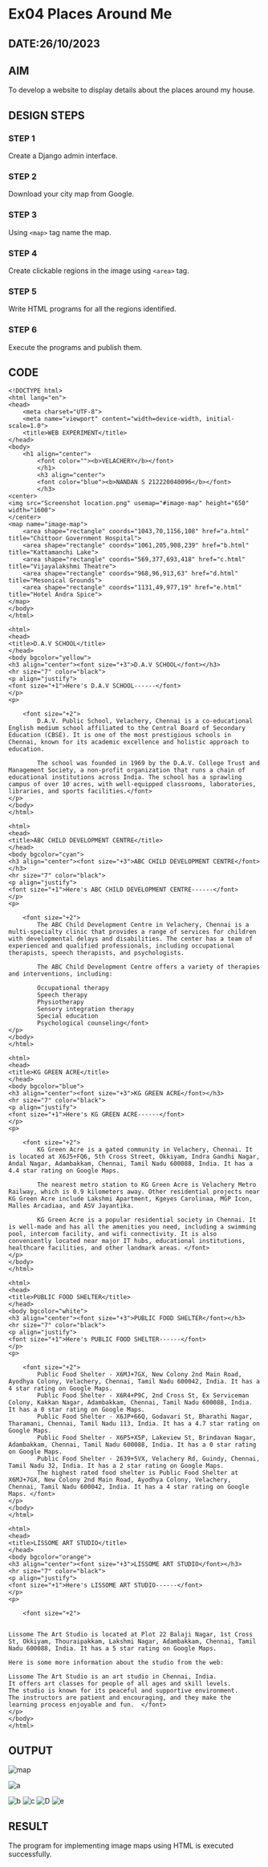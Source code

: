# Ex04 Places Around Me
## DATE:26/10/2023
## AIM
To develop a website to display details about the places around my house.

## DESIGN STEPS

### STEP 1
Create a Django admin interface.

### STEP 2
Download your city map from Google.

### STEP 3
Using ```<map>``` tag name the map.

### STEP 4
Create clickable regions in the image using ```<area>``` tag.

### STEP 5
Write HTML programs for all the regions identified.

### STEP 6
Execute the programs and publish them.

## CODE
```
<!DOCTYPE html>
<html lang="en">
<head>
    <meta charset="UTF-8">
    <meta name="viewport" content="width=device-width, initial-scale=1.0">
    <title>WEB EXPERIMENT</title>
</head>
<body>
    <h1 align="center">
        <font color=""><b>VELACHERY</b></font>
        </h1>
        <h3 align="center">
        <font color="blue"><b>NANDAN S 212220040096</b></font>
        </h3>
<center>        
<img src="Screenshot location.png" usemap="#image-map" height="650" width="1600">
</center>
<map name="image-map">
    <area shape="rectangle" coords="1043,70,1156,108" href="a.html" title="Chittoor Government Hospital">
    <area shape="rectangle" coords="1061,205,908,239" href="b.html" title="Kattamanchi Lake">
    <area shape="rectangle" coords="569,377,693,418" href="c.html" title="Vijayalakshmi Theatre">
    <area shape="rectangle" coords="968,96,913,63" href="d.html" title="Mesonical Grounds">
    <area shape="rectangle" coords="1131,49,977,19" href="e.html" title="Hotel Andra Spice">
</map>
</body>
</html>
```
```
<html>
<head>
<title>D.A.V SCHOOL</title>
</head>
<body bgcolor="yellow">
<h3 align="center"><font size="+3">D.A.V SCHOOL</font></h3>
<hr size="7" color="black">
<p align="justify">
<font size="+1">Here's D.A.V SCHOOL------</font>
</p>
<p>
    
    <font size="+2">
        D.A.V. Public School, Velachery, Chennai is a co-educational English medium school affiliated to the Central Board of Secondary Education (CBSE). It is one of the most prestigious schools in Chennai, known for its academic excellence and holistic approach to education.
        
        The school was founded in 1969 by the D.A.V. College Trust and Management Society, a non-profit organization that runs a chain of educational institutions across India. The school has a sprawling campus of over 10 acres, with well-equipped classrooms, laboratories, libraries, and sports facilities.</font>
</p>
</body>
</html>
```
```
<html>
<head>
<title>ABC CHILD DEVELOPMENT CENTRE</title>
</head>
<body bgcolor="cyan">
<h3 align="center"><font size="+3">ABC CHILD DEVELOPMENT CENTRE</font></h3>
<hr size="7" color="black">
<p align="justify">
<font size="+1">Here's ABC CHILD DEVELOPMENT CENTRE------</font>
</p>
<p>
    
    <font size="+2">
        The ABC Child Development Centre in Velachery, Chennai is a multi-specialty clinic that provides a range of services for children with developmental delays and disabilities. The center has a team of experienced and qualified professionals, including occupational therapists, speech therapists, and psychologists.

        The ABC Child Development Centre offers a variety of therapies and interventions, including:
        
        Occupational therapy
        Speech therapy
        Physiotherapy
        Sensory integration therapy
        Special education
        Psychological counseling</font>
</p>
</body>
</html>
```
```
<html>
<head>
<title>KG GREEN ACRE</title>
</head>
<body bgcolor="blue">
<h3 align="center"><font size="+3">KG GREEN ACRE</font></h3>
<hr size="7" color="black">
<p align="justify">
<font size="+1">Here's KG GREEN ACRE------</font>
</p>
<p>
    
    <font size="+2">
        KG Green Acre is a gated community in Velachery, Chennai. It is located at X6J5+FQ6, 5th Cross Street, Okkiyam, Indra Gandhi Nagar, Andal Nagar, Adambakkam, Chennai, Tamil Nadu 600088, India. It has a 4.4 star rating on Google Maps.

        The nearest metro station to KG Green Acre is Velachery Metro Railway, which is 0.9 kilometers away. Other residential projects near KG Green Acre include Lakshmi Apartment, Kgeyes Carolinaa, MGP Icon, Malles Arcadiaa, and ASV Jayantika.
        
        KG Green Acre is a popular residential society in Chennai. It is well-made and has all the amenities you need, including a swimming pool, intercom facility, and wifi connectivity. It is also conveniently located near major IT hubs, educational institutions, healthcare facilities, and other landmark areas. </font>
</p>
</body>
</html>
```
```
<html>
<head>
<title>PUBLIC FOOD SHELTER</title>
</head>
<body bgcolor="white">
<h3 align="center"><font size="+3">PUBLIC FOOD SHELTER</font></h3>
<hr size="7" color="black">
<p align="justify">
<font size="+1">Here's PUBLIC FOOD SHELTER------</font>
</p>
<p>
    
    <font size="+2">
        Public Food Shelter - X6MJ+7GX, New Colony 2nd Main Road, Ayodhya Colony, Velachery, Chennai, Tamil Nadu 600042, India. It has a 4 star rating on Google Maps.
        Public Food Shelter - X6R4+P9C, 2nd Cross St, Ex Serviceman Colony, Kakkan Nagar, Adambakkam, Chennai, Tamil Nadu 600088, India. It has a 0 star rating on Google Maps.
        Public Food Shelter - X6JP+66Q, Godavari St, Bharathi Nagar, Tharamani, Chennai, Tamil Nadu 113, India. It has a 4.7 star rating on Google Maps.
        Public Food Shelter - X6P5+X5P, Lakeview St, Brindavan Nagar, Adambakkam, Chennai, Tamil Nadu 600088, India. It has a 0 star rating on Google Maps.
        Public Food Shelter - 2639+5VX, Velachery Rd, Guindy, Chennai, Tamil Nadu 32, India. It has a 2 star rating on Google Maps.
        The highest rated food shelter is Public Food Shelter at X6MJ+7GX, New Colony 2nd Main Road, Ayodhya Colony, Velachery, Chennai, Tamil Nadu 600042, India. It has a 4 star rating on Google Maps. </font>
</p>
</body>
</html>
```
```
<html>
<head>
<title>LISSOME ART STUDIO</title>
</head>
<body bgcolor="orange">
<h3 align="center"><font size="+3">LISSOME ART STUDIO</font></h3>
<hr size="7" color="black">
<p align="justify">
<font size="+1">Here's LISSOME ART STUDIO------</font>
</p>
<p>
    
    <font size="+2">
      

Lissome The Art Studio is located at Plot 22 Balaji Nagar, 1st Cross St, Okkiyam, Thouraipakkam, Lakshmi Nagar, Adambakkam, Chennai, Tamil Nadu 600088, India. It has a 5 star rating on Google Maps.

Here is some more information about the studio from the web:

Lissome The Art Studio is an art studio in Chennai, India.
It offers art classes for people of all ages and skill levels.
The studio is known for its peaceful and supportive environment.
The instructors are patient and encouraging, and they make the learning process enjoyable and fun.  </font>
</p>
</body>
</html>
```

## OUTPUT
![map](https://github.com/mustbenandan/NearMe/assets/129033280/2da48f4b-db4e-45c1-9d19-3e681de213f5)


![a](https://github.com/mustbenandan/NearMe/assets/129033280/5605d8be-cb17-407e-93ec-855e0d07d672)


![b](https://github.com/mustbenandan/NearMe/assets/129033280/6301cf22-7f34-4c1f-a0c6-eb27794103cc)
![c](https://github.com/mustbenandan/NearMe/assets/129033280/4026569c-5c84-4f08-bdf1-d0d134763ad2)
![D](https://github.com/mustbenandan/NearMe/assets/129033280/80a9f9f0-6ef1-4051-a5f1-d168eb93466e)
![e](https://github.com/mustbenandan/NearMe/assets/129033280/d0a97ad2-6103-45cc-b358-8410b8400d27)

## RESULT
The program for implementing image maps using HTML is executed successfully.
